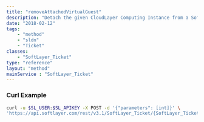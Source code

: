 ```yaml
---
title: "removeAttachedVirtualGuest"
description: "Detach the given CloudLayer Computing Instance from a SoftLayer ticket. Removing an attachment may delay ticket processing time if the instance removed is relevant to the ticket's issue. Return a boolean true upon successful detachment. "
date: "2018-02-12"
tags:
    - "method"
    - "sldn"
    - "Ticket"
classes:
    - "SoftLayer_Ticket"
type: "reference"
layout: "method"
mainService : "SoftLayer_Ticket"
---
```


### Curl Example
```bash
curl -u $SL_USER:$SL_APIKEY -X POST -d '{"parameters": [int]}' \
'https://api.softlayer.com/rest/v3.1/SoftLayer_Ticket/{SoftLayer_TicketID}/removeAttachedVirtualGuest'
```
